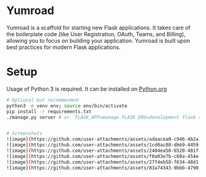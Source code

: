 # Yumroad

Yumroad is a scaffold for starting new Flask applications. It takes care of the boilerplate code (like User Registration, OAuth, Teams, and Billing), allowing you to focus on building your application. Yumroad is built upon best practices for modern Flask applications.

# Setup

Usage of Python 3 is required. It can be installed on [Python.org](https://www.python.org/)

```bash
# Optional but recommended:
python3 -m venv env; source env/bin/activate
pip install -r requirements.txt
./manage.py server # or `FLASK_APP=manage FLASK_ENV=development flask run`


# Screenshots
![image](https://github.com/user-attachments/assets/adaacea0-c946-4b2a-a7bb-5a88cfebb9af)
![image](https://github.com/user-attachments/assets/1cd0ac08-db69-4459-92b8-88cb6539560b)
![image](https://github.com/user-attachments/assets/2484ea50-6520-481f-9ca6-ab5d9262df54)
![image](https://github.com/user-attachments/assets/f0a03e7b-c60a-454e-9ff9-f5321b36c680)
![image](https://github.com/user-attachments/assets/27f4eb58-f634-48d1-84da-57fe0b1bbe43)
![image](https://github.com/user-attachments/assets/83a74343-9bbb-4790-89ab-33509d591989)









